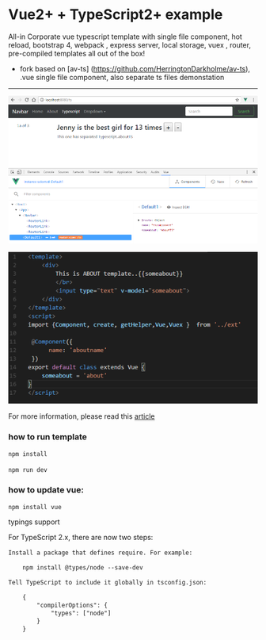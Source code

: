 #  Vue2+ + TypeScript2+ example 
 All-in Corporate vue typescript template with single file component, hot reload, bootstrap 4,  webpack , express server,
 local storage, vuex , router, pre-compiled templates all out of the box!

 - fork based on [av-ts] (https://github.com/HerringtonDarkholme/av-ts), .vue single file component, also separate ts files demonstation 

------
![screenshoot](capture.PNG)

![screenshot](screen1.png)

For more information, please read this [article](https://herringtondarkholme.github.io/2016/10/03/vue2-ts2/)

### how to run template
```
npm install 

npm run dev
```

### how to update vue:

```
npm install vue 
```

typings support

For TypeScript 2.x, there are now two steps:

    Install a package that defines require. For example:
```
    npm install @types/node --save-dev
```
    Tell TypeScript to include it globally in tsconfig.json:
```
    {
        "compilerOptions": {
            "types": ["node"]
        }
    }
```
